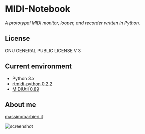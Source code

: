 MIDI-Notebook
=============
_A prototypal MIDI monitor, looper, and recorder written in Python._

## License
GNU GENERAL PUBLIC LICENSE V 3

## Current environment
* Python 3.x
* [rtmidi-python 0.2.2](https://pypi.python.org/pypi/rtmidi-python)
* [MIDIUtil 0.89](http://code.google.com/p/midiutil)

## About me
[massimobarbieri.it](http://www.massimobarbieri.it)

![screenshot](http://www.massimobarbieri.it/DjangoLab/ss_midi_notebook001.png)
